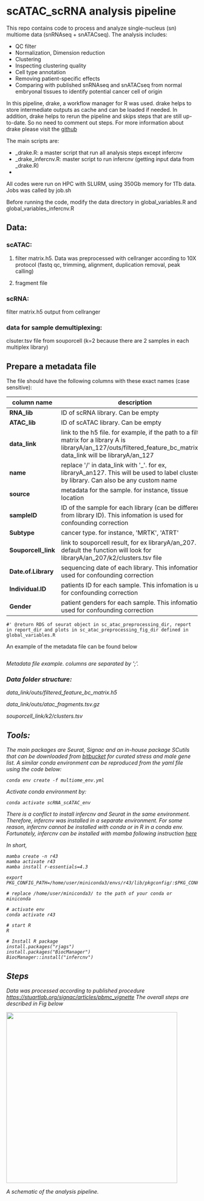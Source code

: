 # scATAC_scRNA analysis pipeline
This repo contains code to process and analyze single-nucleus (sn) multiome data (snRNAseq + snATACseq). The analysis includes:
- QC filter 
- Normalization, Dimension reduction
- Clustering 
- Inspecting clustering quality
- Cell type annotation
- Removing patient-specific effects
- Comparing with published snRNAseq and snATACseq from normal embryonal tissues to identify potential cancer cell of origin

In this pipeline, drake, a workflow manager for R was used. drake helps to store intermediate outputs as cache and can be loaded if needed. In addition, drake helps to rerun the pipeline and skips steps that are still up-to-date. So no need to comment out steps. For more information about drake please visit the [github](https://github.com/ropensci/drake)

The main scripts are:
-  _drake.R: a master script that run all analysis steps except infercnv 
- _drake_infercnv.R: master script to run infercnv (getting input data from _drake.R)
- 
All codes were run on HPC with SLURM, using 350Gb memory for 1Tb data. Jobs was called by job.sh

Before running the code, modify the data directory in global_variables.R and global_variables_infercnv.R 

## Data:
### scATAC:

1. filter matrix.h5. Data was preprocessed with cellranger according to 10X protocol (fastq qc, trimming, alignment, duplication removal, peak calling)

2. fragment file
### scRNA:

filter matrix.h5 output from cellranger

### data for sample demultiplexing:
clsuter.tsv file from souporcell (k=2 because there are 2 samples in each multiplex library) 
## Prepare a metadata file

The file should have the following columns with these exact names (case sensitive): 
  
  | **column name**| **description**|
  |------------|------------|
  |**RNA_lib**|ID of scRNA library. Can be empty|
  |**ATAC_lib**| ID of scATAC library. Can be empty|
  |**data_link**| link to the h5 file. for example, if the path to a filter matrix for a library A is libraryA/an_127/outs/filtered_feature_bc_matrix.h5, data_link will be libraryA/an_127|
  |**name**| replace '/' in data_link with '_'. for ex, libraryA_an127. This will be used to label clusters by library. Can also be any custom name|
  |**source**| metadata for the sample. for instance, tissue location|
  |**sampleID**| ID of the sample for each library (can be different from library ID). This infomation is used for confounding correction|
  |**Subtype**| cancer type. for instance, 'MRTK', 'ATRT'|
  |**Souporcell_link**| link to souporcell result, for ex libraryA/an_207. By default the function will look for libraryA/an_207/k2/clusters.tsv file| 
  |**Date.of.Library**| sequencing date of each library. This infomation is used for confounding correction|
  |**Individual.ID**| patients ID for each sample. This infomation is used for confounding correction| 
  |**Gender**| patient genders for each sample. This infomation is used for confounding correction|


    #' @return RDS of seurat object in sc_atac_preprocessing_dir, report in report_dir and plots in sc_atac_preprocessing_fig_dir defined in global_variables.R
 
  An example of the metadata file can be found below
<p>
<img src="https://github.com/nhungpham1707/scATAC_scRNA/blob/main/example_metadata_file.png" alt>
</p>

<p>
    <em>Metadata file example. columns are separated by ';'<em>.
        </p>
        
### Data folder structure:

data_link/outs/filtered_feature_bc_matrix.h5

data_link/outs/atac_fragments.tsv.gz

souporcell_link/k2/clusters.tsv  
## Tools:

The main packages are Seurat, Signac and an in-house package SCutils that can be downloaded from [bitbucket](https://bitbucket.org/princessmaximacenter/scutils/src/master/) for curated stress and male gene list. A similar conda environment can be reproduced from the yaml file using the code below:
```
conda env create -f multiome_env.yml
```
Activate conda environment by: 
```
conda activate scRNA_scATAC_env
```
 
There is a conflict to install infercnv and Seurat in the same environment. Therefore, infercnv was installed in a separate environment. For some reason, infercnv cannot be installed with conda or in R in a conda env. Fortunately, infercnv can be installed with mamba following instruction [here](https://gist.github.com/hiraksarkar/28824d9943309544a454c595ac0441f7)

In short, 
```
mamba create -n r43
mamba activate r43
mamba install r-essentials=4.3

export PKG_CONFIG_PATH=/home/user/miniconda3/envs/r43/lib/pkgconfig/:$PKG_CONFIG_PATH

# replace /home/user/miniconda3/ to the path of your conda or miniconda 

# activate env 
conda activate r43 

# start R
R

# Install R package
install.packages("rjags")
install.packages("BiocManager")
BiocManager::install("infercnv")
```

## Steps
Data was processed according to published procedure  https://stuartlab.org/signac/articles/pbmc_vignette 
The overall steps are described in Fig below
<p>
<img src="https://github.com/nhungpham1707/clean_code_bu/blob/main/github_fig/pipeline.drawio.png" width="450" alt>
</p>
<p>
    <em>A schematic of the analysis pipeline<em>.
        </p>

